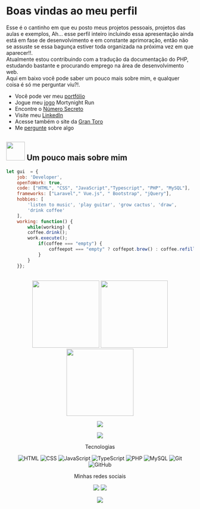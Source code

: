 
# Boas vindas ao meu perfil

  Esse é o cantinho em que eu posto meus projetos pessoais, projetos das aulas e exemplos, Ah... esse perfil inteiro incluindo essa apresentação ainda está em fase de desenvolvimento e em constante aprimoração, então não se assuste se essa bagunça estiver toda organizada na próxima vez em que aparecer!!.<br>
  Atualmente estou contribuindo com a tradução da documentação do PHP, estudando bastante e procurando emprego na área de desenvolvimento web.<br>
  Aqui em baixo você pode saber um pouco mais sobre mim, e qualquer coisa é só me perguntar viu?!. <br>

- Você pode ver meu [portfólio](https://guimrl.github.io/)
- Jogue meu [jogo](https://guimrl.github.io/mortynight-run/) Mortynight Run
- Encontre o [Número Secreto](https://guimrl.github.io/numero-secreto/)
- Visite meu [LinkedIn](https://www.linkedin.com/in/guimrl/)
- Acesse também o site da [Gran Toro](http://grantoro.epizy.com/?i=1)
- Me [pergunte](https://github.com/guimrl/guimrl/issues) sobre algo

## <img src="https://media.giphy.com/media/VgCDAzcKvsR6OM0uWg/giphy.gif" width="50"></img> Um pouco mais sobre mim

```javascript
let gui  = {
    job: 'Developer',
    openToWork: true,
    code: ["HTML", "CSS", "JavaScript","Typescript", "PHP", "MySQL"],
    frameworks: ["Laravel"," Vue.js", " Bootstrap", "jQuery"],
    hobbies: [
        'listen to music', 'play guitar', 'grow cactus', 'draw',
        'drink coffee'
    ],
    working: function() {
        while(working) {
        coffee.drink();
        work.execute();
            if(coffee === "empty") {
                coffeepot === "empty" ? coffepot.brew() : coffee.refill();
            }
        }
    }};
```

<br>

<!-- GITHUB STATUS -->
<div align="center">

<img height="180em" src="https://github-readme-stats.vercel.app/api?username=Guimrl&theme=slateorange&hide_border=false&include_all_commits=true&count_private=true"/>
<img height="180em" src="https://github-readme-stats.vercel.app/api/top-langs/?username=guimrl&theme=slateorange&hide_border=false&include_all_commits=true&count_private=true&layout=compact&langs_count=8"/>
<img height="180em" src="https://github-readme-streak-stats.herokuapp.com/?user=guimrl&theme=slateorange&hide_border=false"/>

<br>

<div align="center">

![](https://github-profile-trophy.vercel.app/?username=guimrl&theme=radical&no-frame=false&no-bg=false&margin-w=4)
</div>

<div align="center">

![](https://quotes-github-readme.vercel.app/api?type=horizontal&theme=radical)

</div>

<p align="center">Tecnologias</p>
<div align="center">

![HTML](https://img.shields.io/badge/-HTML-E34F26?logo=html5&logoColor=white&&style=flat)
![CSS](https://img.shields.io/badge/-css-1572B6?logo=css3&logoColor=white&&style=flat)
![JavaScript](https://img.shields.io/badge/-JavaScript-F7DF1E?logo=javascript&logoColor=white&&style=flat)
![TypeScript](https://img.shields.io/badge/-TypeScript-%23007ACC?logo=typescript&logoColor=white&&style=flat)
![PHP](https://img.shields.io/badge/-php-777BB4?logo=PHP&logoColor=white&&style=flat)
![MySQL](https://img.shields.io/badge/-MySQL-4479A1?logo=mysql&logoColor=white&&style=flat)
![Git](https://img.shields.io/badge/-Git-F05032?logo=git&logoColor=white&&style=flat)
![GitHub](https://img.shields.io/badge/-GitHub-181717?logo=github&logoColor=white&&style=flat)

</div>

<p align="center">Minhas redes sociais</p>
<div align="center">
  <a href="https://instagram.com/guimrll" target="_blank"><img src="https://img.shields.io/badge/-Instagram-E4405F?logo=instagram&logoColor=white&&style=flat" target="_blank"></a>
  <a href="https://www.linkedin.com/in/guimrl/" target="_blank"><img src="https://img.shields.io/badge/-LinkedIn-0A66C2?logo=linkedin&logoColor=white&&style=flat" target="_blank"></a>  

[![](https://visitcount.itsvg.in/api?id=guimrl&icon=2&color=12)](https://visitcount.itsvg.in)
</div>
